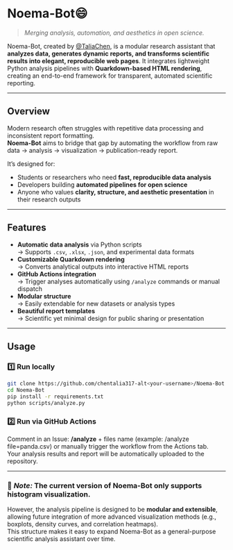 # Noema-Bot😄

> *Merging analysis, automation, and aesthetics in open science.*

Noema-Bot, created by [@TaliaChen](https://github.com/chentalia317-alt), is a modular research assistant that **analyzes data, generates dynamic reports, and transforms scientific results into elegant, reproducible web pages**.
It integrates lightweight Python analysis pipelines with **Quarkdown-based HTML rendering**, creating an end-to-end framework for transparent, automated scientific reporting.

---

## Overview

Modern research often struggles with repetitive data processing and inconsistent report formatting.  
**Noema-Bot** aims to bridge that gap by automating the workflow from raw data → analysis → visualization → publication-ready report.

It’s designed for:
- Students or researchers who need **fast, reproducible data analysis**
- Developers building **automated pipelines for open science**
- Anyone who values **clarity, structure, and aesthetic presentation** in their research outputs

---

## Features

- **Automatic data analysis** via Python scripts  
  → Supports `.csv`, `.xlsx`, `.json`, and experimental data formats  
- **Customizable Quarkdown rendering**  
  → Converts analytical outputs into interactive HTML reports  
- **GitHub Actions integration**  
  → Trigger analyses automatically using `/analyze` commands or manual dispatch  
- **Modular structure**  
  → Easily extendable for new datasets or analysis types  
- **Beautiful report templates**  
  → Scientific yet minimal design for public sharing or presentation  

---

## Usage

### 1️⃣ Run locally
```bash
git clone https://github.com/chentalia317-alt<your-username>/Noema-Bot.git
cd Noema-Bot
pip install -r requirements.txt
python scripts/analyze.py
```


### 2️⃣ Run via GitHub Actions
Comment in an Issue:
**/analyze** + files name (example: /analyze file=panda.csv) or manually trigger the workflow from the Actions tab.
<br>
Your analysis results and report will be automatically uploaded to the repository.

---

### 🧩 *Note:* The current version of **Noema-Bot** only supports **histogram visualization**.  
However, the analysis pipeline is designed to be **modular and extensible**, allowing future integration of more advanced visualization methods (e.g., boxplots, density curves, and correlation heatmaps).  
This structure makes it easy to expand Noema-Bot as a general-purpose scientific analysis assistant over time.


